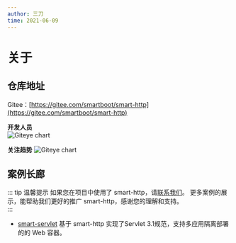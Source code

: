 ```yaml
---
author: 三刀
time: 2021-06-09
---
```

# 关于
## 仓库地址
Gitee：[https://gitee.com/smartboot/smart-http](https://gitee.com/smartboot/smart-http)

**开发人员**    
![Giteye chart](https://chart.giteye.net/gitee/smartboot/smart-http/MLVYYYB5.png)

**关注趋势**
![Giteye chart](https://chart.giteye.net/gitee/smartboot/smart-http/6WPGC343.png)

## 案例长廊
::: tip 温馨提示
如果您在项目中使用了 smart-http，请[联系我们](https://gitee.com/smartboot/smart-http/issues/I3V35C)。
更多案例的展示，能帮助我们更好的推广 smart-http，感谢您的理解和支持。    
:::

- [smart-servlet](https://gitee.com/smartboot/smart-servlet) 基于 smart-http 实现了Servlet 3.1规范，支持多应用隔离部署的的 Web 容器。

 